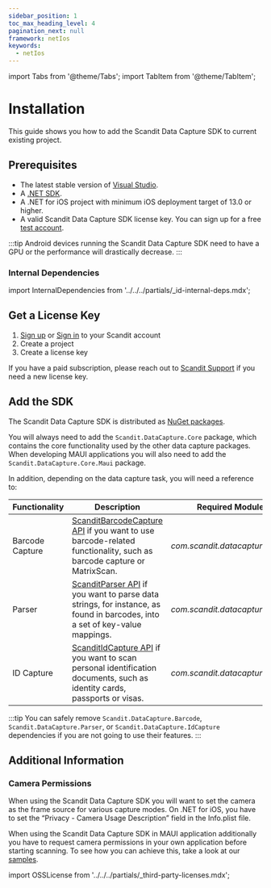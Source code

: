 ```yaml
---
sidebar_position: 1
toc_max_heading_level: 4
pagination_next: null
framework: netIos
keywords:
  - netIos
---
```


import Tabs from '@theme/Tabs';
import TabItem from '@theme/TabItem';

# Installation

This guide shows you how to add the Scandit Data Capture SDK to current existing project.

## Prerequisites

- The latest stable version of [Visual Studio](https://visualstudio.microsoft.com/).
- A [.NET SDK](https://dotnet.microsoft.com/en-us/download/dotnet/6.0).
- A .NET for iOS project with minimum iOS deployment target of 13.0 or higher.
- A valid Scandit Data Capture SDK license key. You can sign up for a free [test account](https://ssl.scandit.com/dashboard/sign-up?p=test&utm%5Fsource=documentation).

:::tip
Android devices running the Scandit Data Capture SDK need to have a GPU or the performance will drastically decrease.
:::

### Internal Dependencies

import InternalDependencies from '../../../partials/_id-internal-deps.mdx';

<InternalDependencies/>

## Get a License Key

1. [Sign up](https://ssl.scandit.com/dashboard/sign-up?p=test) or [Sign in](https://ssl.scandit.com/dashboard/sign-in) to your Scandit account
2. Create a project
3. Create a license key

If you have a paid subscription, please reach out to [Scandit Support](mailto:support@scandit.com) if you need a new license key.

## Add the SDK

The Scandit Data Capture SDK is distributed as [NuGet packages](https://www.nuget.org/packages?q=scandit).

You will always need to add the `Scandit.DataCapture.Core` package, which contains the core functionality used by the other data capture packages. When developing MAUI applications you will also need to add the `Scandit.DataCapture.Core.Maui` package. 

In addition, depending on the data capture task, you will need a reference to:

| Functionality | Description | Required Module(s) |
| --- | --- | --- |
| Barcode Capture | [ScanditBarcodeCapture API](https://docs.scandit.com/data-capture-sdk/dotnet.ios/barcode-capture/api.html) if you want to use barcode-related functionality, such as barcode capture or MatrixScan. | _com.scandit.datacapture:barcode_ |
| Parser | [ScanditParser API](https://docs.scandit.com/data-capture-sdk/dotnet.ios/parser/api.html) if you want to parse data strings, for instance, as found in barcodes, into a set of key-value mappings. | _com.scandit.datacapture:parser_ |
| ID Capture | [ScanditIdCapture API](https://docs.scandit.com/data-capture-sdk/dotnet.ios/id-capture/api.html) if you want to scan personal identification documents, such as identity cards, passports or visas. | _com.scandit.datacapture:id_ |

:::tip
You can safely remove `Scandit.DataCapture.Barcode`, `Scandit.DataCapture.Parser`, or `Scandit.DataCapture.IdCapture` dependencies if you are not going to use their features.
:::

## Additional Information

### Camera Permissions

When using the Scandit Data Capture SDK you will want to set the camera as the frame source for various capture modes. On .NET for iOS, you have to set the “Privacy - Camera Usage Description” field in the Info.plist file.

When using the Scandit Data Capture SDK in MAUI application additionally you have to request camera permissions in your own application before starting scanning. To see how you can achieve this, take a look at our [samples](/sdks/net/ios/samples.md).

import OSSLicense from '../../../partials/_third-party-licenses.mdx';

<OSSLicense/>
